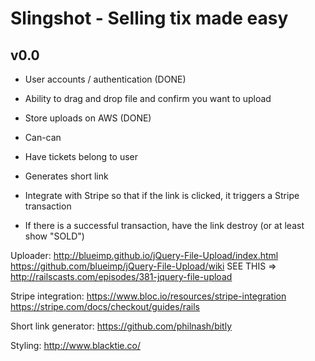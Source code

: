# Slingshot - Selling tix made easy

## v0.0

* User accounts / authentication (DONE)
* Ability to drag and drop file and confirm you want to upload
* Store uploads on AWS (DONE)
* Can-can
* Have tickets belong to user

* Generates short link
* Integrate with Stripe so that if the link is clicked, it triggers a Stripe transaction
* If there is a successful transaction, have the link destroy (or at least show "SOLD")



Uploader:
http://blueimp.github.io/jQuery-File-Upload/index.html
https://github.com/blueimp/jQuery-File-Upload/wiki
SEE THIS => http://railscasts.com/episodes/381-jquery-file-upload

Stripe integration:
https://www.bloc.io/resources/stripe-integration
https://stripe.com/docs/checkout/guides/rails

Short link generator:
https://github.com/philnash/bitly

Styling:
http://www.blacktie.co/
